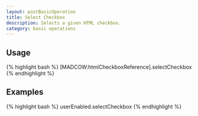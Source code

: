 ```yaml
---
layout: postBasicOperation
title: Select Checkbox
description: Selects a given HTML checkbox.
category: basic operations
---
```


## Usage
{% highlight bash %}
[MADCOW:htmlCheckboxReference].selectCheckbox
{% endhighlight %}

## Examples
{% highlight bash %}
userEnabled.selectCheckbox
{% endhighlight %}



